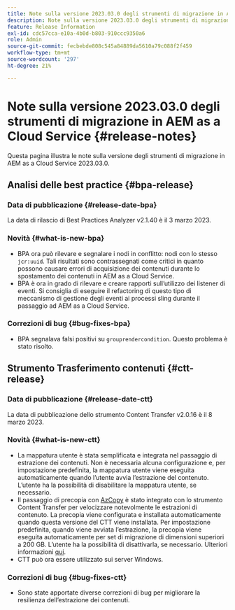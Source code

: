 ```yaml
---
title: Note sulla versione 2023.03.0 degli strumenti di migrazione in AEM as a Cloud Service
description: Note sulla versione 2023.03.0 degli strumenti di migrazione in AEM as a Cloud Service
feature: Release Information
exl-id: cdc57cca-e10a-4b0d-b803-910ccc9350a6
role: Admin
source-git-commit: fecbebde808c545a84889da5610a79c088f2f459
workflow-type: tm+mt
source-wordcount: '297'
ht-degree: 21%

---
```


# Note sulla versione 2023.03.0 degli strumenti di migrazione in AEM as a Cloud Service {#release-notes}

Questa pagina illustra le note sulla versione degli strumenti di migrazione in AEM as a Cloud Service 2023.03.0.

## Analisi delle best practice {#bpa-release}

### Data di pubblicazione {#release-date-bpa}

La data di rilascio di Best Practices Analyzer v2.1.40 è il 3 marzo 2023.

### Novità {#what-is-new-bpa}

* BPA ora può rilevare e segnalare i nodi in conflitto: nodi con lo stesso `jcr:uuid`. Tali risultati sono contrassegnati come critici in quanto possono causare errori di acquisizione dei contenuti durante lo spostamento dei contenuti in AEM as a Cloud Service.
* BPA è ora in grado di rilevare e creare rapporti sull’utilizzo dei listener di eventi. Si consiglia di eseguire il refactoring di questo tipo di meccanismo di gestione degli eventi ai processi sling durante il passaggio ad AEM as a Cloud Service.

### Correzioni di bug {#bug-fixes-bpa}

* BPA segnalava falsi positivi su `grouprendercondition`. Questo problema è stato risolto.

## Strumento Trasferimento contenuti {#ctt-release}

### Data di pubblicazione {#release-date-ctt}

La data di pubblicazione dello strumento Content Transfer v2.0.16 è il 8 marzo 2023.

### Novità {#what-is-new-ctt}

* La mappatura utente è stata semplificata e integrata nel passaggio di estrazione dei contenuti. Non è necessaria alcuna configurazione e, per impostazione predefinita, la mappatura utente viene eseguita automaticamente quando l’utente avvia l’estrazione del contenuto. L’utente ha la possibilità di disabilitare la mappatura utente, se necessario.
* Il passaggio di precopia con [AzCopy](https://learn.microsoft.com/en-us/azure/storage/common/storage-use-azcopy-v10) è stato integrato con lo strumento Content Transfer per velocizzare notevolmente le estrazioni di contenuto. La precopia viene configurata e installata automaticamente quando questa versione del CTT viene installata. Per impostazione predefinita, quando viene avviata l’estrazione, la precopia viene eseguita automaticamente per set di migrazione di dimensioni superiori a 200 GB. L’utente ha la possibilità di disattivarla, se necessario. Ulteriori informazioni [qui](https://experienceleague.adobe.com/docs/experience-manager-cloud-service/content/migration-journey/cloud-migration/content-transfer-tool/handling-large-content-repositories.html?lang=it).
* CTT può ora essere utilizzato sui server Windows.

### Correzioni di bug {#bug-fixes-ctt}

* Sono state apportate diverse correzioni di bug per migliorare la resilienza dell’estrazione dei contenuti.
